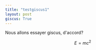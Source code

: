 ```yaml
---
title: "testgiscus1"
layout: post
giscus: True
---
```




Nous allons essayer giscus, d'accord?

$$E=mc^2$$






